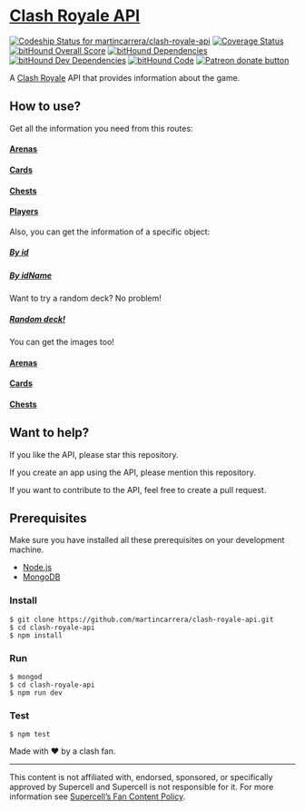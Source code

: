 # [Clash Royale API](http://www.clashapi.xyz/) 
[![Codeship Status for martincarrera/clash-royale-api](https://codeship.com/projects/4f412dd0-0006-0134-4d8c-1e95689fe79f/status?branch=master)](https://codeship.com/projects/153028) [![Coverage Status](https://coveralls.io/repos/github/martincarrera/clash-royale-api/badge.svg?branch=master)](https://coveralls.io/github/martincarrera/clash-royale-api?branch=master) [![bitHound Overall Score](https://www.bithound.io/github/martincarrera/clash-royale-api/badges/score.svg)](https://www.bithound.io/github/martincarrera/clash-royale-api) [![bitHound Dependencies](https://www.bithound.io/github/martincarrera/clash-royale-api/badges/dependencies.svg)](https://www.bithound.io/github/martincarrera/clash-royale-api/master/dependencies/npm) [![bitHound Dev Dependencies](https://www.bithound.io/github/martincarrera/clash-royale-api/badges/devDependencies.svg)](https://www.bithound.io/github/martincarrera/clash-royale-api/master/dependencies/npm) [![bitHound Code](https://www.bithound.io/github/martincarrera/clash-royale-api/badges/code.svg)](https://www.bithound.io/github/martincarrera/clash-royale-api)
<span class="badge-patreon"><a href="http://patreon.com/martincarrera" title="Donate to this project using Patreon"><img src="https://img.shields.io/badge/patreon-donate-yellow.svg" alt="Patreon donate button" /></a></span>

A [Clash Royale](http://supercell.com/en/games/clashroyale/) API that provides information about the game.

## How to use?

Get all the information you need from this routes:

#### [Arenas](http://www.clashapi.xyz/api/arenas)
#### [Cards](http://www.clashapi.xyz/api/cards)
#### [Chests](http://www.clashapi.xyz/api/chests)
#### [Players](http://www.clashapi.xyz/api/players)

Also, you can get the information of a specific object:

##### [By id](http://www.clashapi.xyz/api/cards/574de12cc7f71c0f00e4a73a)
##### [By idName](http://www.clashapi.xyz/api/cards/arrows)

Want to try a random deck? No problem!

##### [Random deck!](http://www.clashapi.xyz/api/random-deck)

You can get the images too!

#### [Arenas](http://www.clashapi.xyz/images/arenas/royal-arena.png)
#### [Cards](http://www.clashapi.xyz/images/cards/arrows.png)
#### [Chests](http://www.clashapi.xyz/images/chests/super-magical-chest.png)

## Want to help?

If you like the API, please star this repository.

If you create an app using the API, please mention this repository.

If you want to contribute to the API, feel free to create a pull request.

## Prerequisites
Make sure you have installed all these prerequisites on your development machine.
* [Node.js](https://nodejs.org/en/download/)
* [MongoDB](https://www.mongodb.org/)

### Install
```
$ git clone https://github.com/martincarrera/clash-royale-api.git
$ cd clash-royale-api
$ npm install
```

### Run
```
$ mongod
$ cd clash-royale-api
$ npm run dev
```

### Test
```
$ npm test
```

Made with :heart: by a clash fan.

----------
This content is not affiliated with, endorsed, sponsored, or specifically approved by Supercell and Supercell is not responsible for it. For more information see [Supercell’s Fan Content Policy](www.supercell.com/fan-content-policy).
